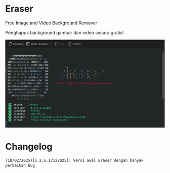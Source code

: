 # Eraser

Free Image and Video Background Remover

Penghapus background gambar dan video secara gratis!

![Eraser: 1.2.6.17122025](https://raw.githubusercontent.com/Sreetx/Eraser/refs/heads/master/src/Screenshot_20250218_172237.png)

# Changelog

    (18/02/2025)[1.2.6.17122025]: Versi awal Eraser dengan banyak perbaikan bug

